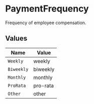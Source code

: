 # PaymentFrequency

Frequency of employee compensation.


## Values

| Name       | Value      |
| ---------- | ---------- |
| `Weekly`   | weekly     |
| `Biweekly` | biweekly   |
| `Monthly`  | monthly    |
| `ProRata`  | pro-rata   |
| `Other`    | other      |